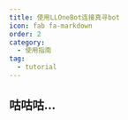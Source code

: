 ```yaml
---
title: 使用LLOneBot连接真寻bot
icon: fab fa-markdown
order: 2
category:
  - 使用指南
tag:
  - tutorial
---
```


## 咕咕咕...
